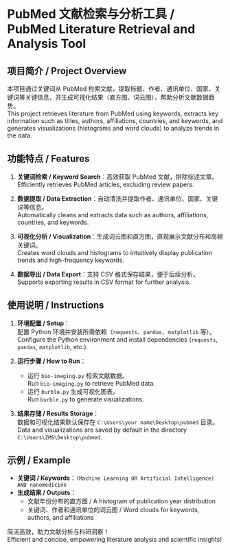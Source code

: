# PubMed 文献检索与分析工具 / PubMed Literature Retrieval and Analysis Tool

## 项目简介 / Project Overview

本项目通过关键词从 PubMed 检索文献，提取标题、作者、通讯单位、国家、关键词等关键信息，并生成可视化结果（直方图、词云图），帮助分析文献数据趋势。  
This project retrieves literature from PubMed using keywords, extracts key information such as titles, authors, affiliations, countries, and keywords, and generates visualizations (histograms and word clouds) to analyze trends in the data.

## 功能特点 / Features

1. **关键词检索 / Keyword Search**：高效获取 PubMed 文献，排除综述文章。  
   Efficiently retrieves PubMed articles, excluding review papers.  
   
2. **数据提取 / Data Extraction**：自动清洗并提取作者、通讯单位、国家、关键词等信息。  
   Automatically cleans and extracts data such as authors, affiliations, countries, and keywords.  

3. **可视化分析 / Visualization**：生成词云图和直方图，直观展示文献分布和高频关键词。  
   Creates word clouds and histograms to intuitively display publication trends and high-frequency keywords.  

4. **数据导出 / Data Export**：支持 CSV 格式保存结果，便于后续分析。  
   Supports exporting results in CSV format for further analysis.  

## 使用说明 / Instructions

1. **环境配置 / Setup**：  
   配置 Python 环境并安装所需依赖（`requests`、`pandas`、`matplotlib` 等）。  
   Configure the Python environment and install dependencies (`requests`, `pandas`, `matplotlib`, etc.).  

2. **运行步骤 / How to Run**：  
   - 运行 `bio-imaging.py` 检索文献数据。  
     Run `bio-imaging.py` to retrieve PubMed data.  
   - 运行 `burble.py` 生成可视化图表。  
     Run `burble.py` to generate visualizations.  

3. **结果存储 / Results Storage**：  
   数据和可视化结果默认保存在 `C:\Users\your name\Desktop\pubmed` 目录。  
   Data and visualizations are saved by default in the directory `C:\Users\ZMS\Desktop\pubmed`.  

## 示例 / Example

- **关键词 / Keywords**：`(Machine Learning OR Artificial Intelligence) AND nanomedicine`  
- **生成结果 / Outputs**：  
  - 文献年份分布的直方图 / A histogram of publication year distribution  
  - 关键词、作者和通讯单位的词云图 / Word clouds for keywords, authors, and affiliations  

简洁高效，助力文献分析与科研洞察！  
Efficient and concise, empowering literature analysis and scientific insights!
